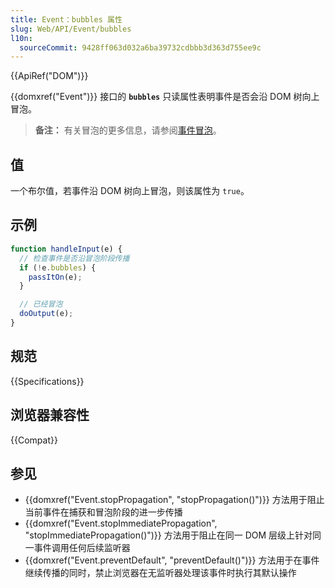 ```yaml
---
title: Event：bubbles 属性
slug: Web/API/Event/bubbles
l10n:
  sourceCommit: 9428ff063d032a6ba39732cdbbb3d363d755ee9c
---
```


{{ApiRef("DOM")}}

{{domxref("Event")}} 接口的 **`bubbles`** 只读属性表明事件是否会沿 DOM 树向上冒泡。

> **备注：** 有关冒泡的更多信息，请参阅[事件冒泡](/zh-CN/docs/Learn/JavaScript/Building_blocks/Event_bubbling)。

## 值

一个布尔值，若事件沿 DOM 树向上冒泡，则该属性为 `true`。

## 示例

```js
function handleInput(e) {
  // 检查事件是否沿冒泡阶段传播
  if (!e.bubbles) {
    passItOn(e);
  }

  // 已经冒泡
  doOutput(e);
}
```

## 规范

{{Specifications}}

## 浏览器兼容性

{{Compat}}

## 参见

- {{domxref("Event.stopPropagation", "stopPropagation()")}} 方法用于阻止当前事件在捕获和冒泡阶段的进一步传播
- {{domxref("Event.stopImmediatePropagation", "stopImmediatePropagation()")}} 方法用于阻止在同一 DOM 层级上针对同一事件调用任何后续监听器
- {{domxref("Event.preventDefault", "preventDefault()")}} 方法用于在事件继续传播的同时，禁止浏览器在无监听器处理该事件时执行其默认操作

